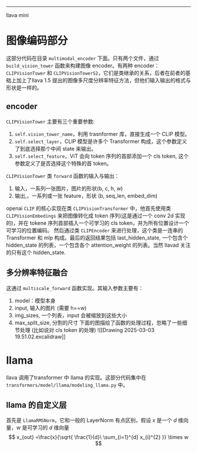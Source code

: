 ****

llava mini

# 图像编码部分
这部分代码在目录 `multimodal_encoder` 下面。只有两个文件，通过 `build_vision_tower` 函数来构建图像 encoder。有两种 encoder：`CLIPVisionTower` 和 `CLIPVisionTowerS2`，它们是类继承的关系，后者在前者的基础上加上了llava 1.5 提出的图像多尺度分辨率特征方法，但他们输入输出的格式与形状是一样的。

## encoder
`CLIPVisionTower` 主要有三个重要参数:
1. `self.vision_tower_name`，利用 trasnformer 库，直接生成一个 CLIP 模型。
2. `self.select_layer`，CLIP 模型是许多个 Transformer 构成，这个参数定义了到底选择那个中间 state 来输出。
3. `self.select_feature`，ViT 会向 token 序列的首部添加一个 cls token, 这个参数定义了是否选择这个特殊的首 token。

`CLIPVisionTower` 类 `forward` 函数的输入与输出：
1. 输入，一系列一张图片，图片的形状(b, c, h, w)
2. 输出,，一系列或一张 feature，形状 (b, seq_len, embed_dim)

openai `CLIP` 的核心实现在类 `CLIPVisionTransformer` 中，他首先使用类 `CLIPVisionEmbedings` 来把图像转化成 token 序列(这是通过一个 conv 2d 实现的)，并在 tokene 序列首部插入一个可学习的 cls token，并为所有位置设计一个可学习的位置编码。
然后通过类 `CLIPEncoder` 来进行处理，这个类是一连串的 Transformer 和 mlp 构成。最后的返回结果包括 last_hidden_state, 一个包含个 hidden_state 的列表，一个包含各个 attention_weight 的列表。当然 llavad 关注的只有这个 hidden_state.

## 多分辨率特征融合
这通过 `multiscale_forward` 函数实现。其输入参数主要有：
1. model：模型本身
2. input, 输入的图片 (需要 h\==w)
3. img_sizes, 一个列表，input 会被缩放到这些大小
4. max_split_size, 分割的尺寸
下面的图描绘了函数的处理过程，忽略了一些细节处理 (比如说对 cls token 的处理)
![[Drawing 2025-03-03 19.51.02.excalidraw]] 





# llama
llava 调用了transformer 中 llama 的实现。这部分代码集中在 `transformers/model/llama/modeling_llama.py` 中。

## llama 的自定义层
首先是 `LlamaRMSNorm`，它和一般的 LayerNorm 有点区别，假设 $x$ 是一个 $d$ 维向量，$w$ 是可学习的 $d$ 维向量
$$
x_{out} =\frac{x}{\sqrt{ \frac{1}{d}\ \sum_{i=1}^{d} x_{i}^{2} }} \times w 
$$

